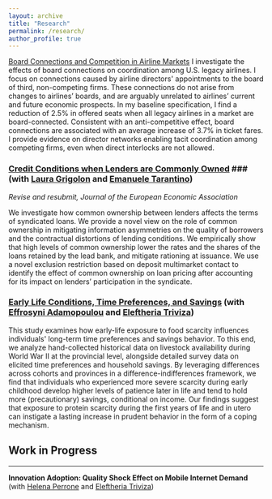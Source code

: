 ```yaml
---
layout: archive
title: "Research"
permalink: /research/
author_profile: true
---
```


 [Board Connections and Competition in Airline Markets](/files/JMP.pdf)
I investigate the effects of board connections on coordination among U.S. legacy airlines. I focus on connections caused by airline directors' appointments to the board of third, non-competing firms. These connections do not arise from changes to airlines’ boards, and are arguably unrelated to airlines’ current and future economic prospects. In my baseline specification, I find a reduction of 2.5% in offered seats when all legacy airlines in a market are board-connected. Consistent with an anti-competitive effect, board connections are associated with an average increase of 3.7% in ticket fares. I provide evidence on director networks enabling tacit coordination among competing firms, even when direct interlocks are not allowed.


### [Credit Conditions when Lenders are Commonly Owned](/files/ColomboGrigolonTarantino_CreditConditionsWhenLendersAreCommonlyOwned.pdf) ### (with [Laura Grigolon](https://sites.google.com/site/lauragrig/home) and [Emanuele Tarantino](https://sites.google.com/site/etarantino/))

_Revise and resubmit, Journal of the European Economic Association_
<p class="text-justify">We investigate how common ownership between lenders affects the terms of syndicated loans. We provide a novel view on the role of common ownership in mitigating information asymmetries on the quality of borrowers and the contractual distortions of lending conditions. We empirically show that high levels of common ownership lower the rates and the shares of the loans retained by the lead bank, and mitigate rationing at issuance. We use a novel exclusion restriction based on deposit multimarket contact to identify the effect of common ownership on loan pricing after accounting for its impact on lenders’ participation in the syndicate.</p>


### [Early Life Conditions, Time Preferences, and Savings](https://papers.ssrn.com/sol3/papers.cfm?abstract_id=4912705) (with [Effrosyni Adamopoulou](https://sites.google.com/site/efiadamopoulou/home) and [Eleftheria Triviza](https://sites.google.com/site/eleftheriatrivizaecon/home))

<p class="text-justify">This study examines how early-life exposure to food scarcity influences individuals' long-term time preferences and savings behavior. To this end, we analyze hand-collected historical data on livestock availability during World War II at the provincial level, alongside detailed survey data on elicited time preferences and household savings. By leveraging differences across cohorts and provinces in a difference-indifferences framework, we find that individuals who experienced more severe scarcity during early childhood develop higher levels of patience later in life and tend to hold more (precautionary) savings, conditional on income. Our findings suggest that exposure to protein scarcity during the first years of life and in utero can instigate a lasting increase in prudent behavior in the form of a coping mechanism.</p>

## Work in Progress
---------

**Innovation Adoption: Quality Shock Effect on Mobile Internet Demand** (with [Helena Perrone](https://sites.google.com/site/helenaperrone2/) and [Eleftheria Triviza](https://sites.google.com/site/eleftheriatrivizaecon/home))

